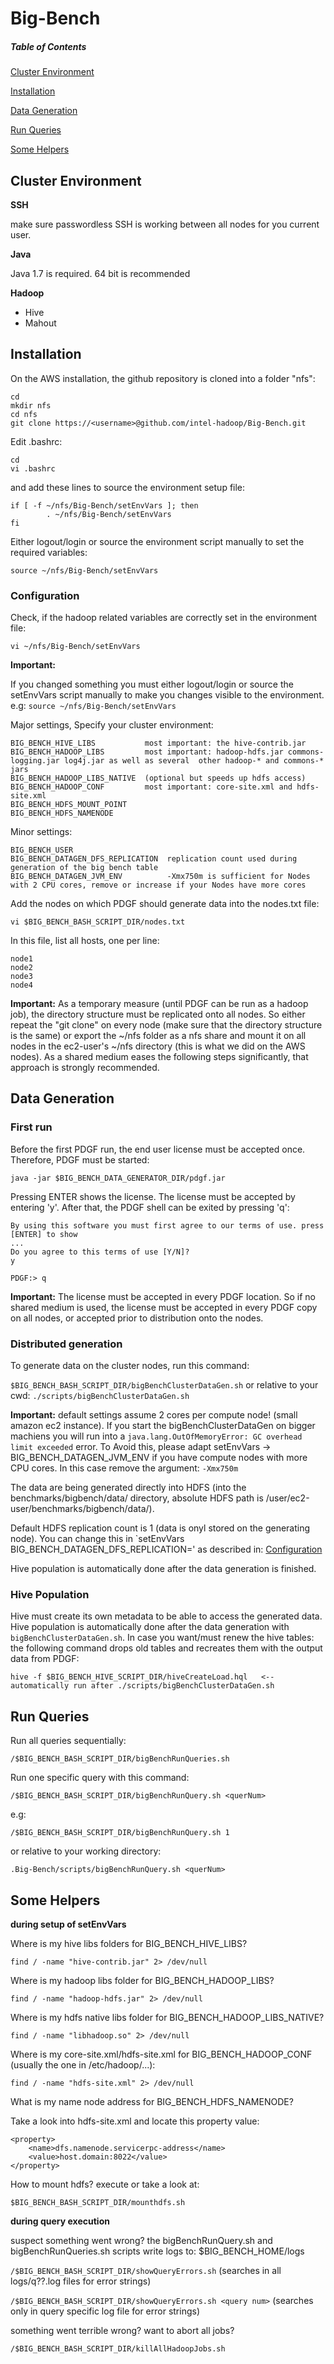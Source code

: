 Big-Bench
=========


##### Table of Contents  
[Cluster Environment](#cluster-environment)  

[Installation](#installation)  

[Data Generation](#data-generation)

[Run Queries](#run-queries)

[Some Helpers](#some-helpers)

## Cluster Environment

**SSH**

make sure passwordless SSH is working between all nodes for you current user.

**Java**

Java 1.7 is required. 64 bit is recommended

**Hadoop**

* Hive
* Mahout


## Installation

On the AWS installation, the github repository is cloned into a folder "nfs":

```
cd
mkdir nfs
cd nfs
git clone https://<username>@github.com/intel-hadoop/Big-Bench.git
```

Edit .bashrc:

```
cd
vi .bashrc
```

and add these lines to source the environment setup file:

```
if [ -f ~/nfs/Big-Bench/setEnvVars ]; then
        . ~/nfs/Big-Bench/setEnvVars
fi
```

Either logout/login or source the environment script manually to set the required variables:

`source ~/nfs/Big-Bench/setEnvVars`

### Configuration

Check, if the hadoop related variables are correctly set in the environment file:

`vi ~/nfs/Big-Bench/setEnvVars`

**Important:**

If you changed something you must either logout/login or source the setEnvVars script manually to make you changes visible to the environment. e.g:
`source ~/nfs/Big-Bench/setEnvVars`


Major settings, Specify your cluster environment:

```
BIG_BENCH_HIVE_LIBS           most important: the hive-contrib.jar
BIG_BENCH_HADOOP_LIBS         most important: hadoop-hdfs.jar commons-logging.jar log4j.jar as well as several  other hadoop-* and commons-* jars
BIG_BENCH_HADOOP_LIBS_NATIVE  (optional but speeds up hdfs access)
BIG_BENCH_HADOOP_CONF         most important: core-site.xml and hdfs-site.xml
BIG_BENCH_HDFS_MOUNT_POINT    
BIG_BENCH_HDFS_NAMENODE
```
Minor settings:
```
BIG_BENCH_USER
BIG_BENCH_DATAGEN_DFS_REPLICATION  replication count used during generation of the big bench table
BIG_BENCH_DATAGEN_JVM_ENV          -Xmx750m is sufficient for Nodes with 2 CPU cores, remove or increase if your Nodes have more cores
```


Add the nodes on which PDGF should generate data into the nodes.txt file:

`vi $BIG_BENCH_BASH_SCRIPT_DIR/nodes.txt`

In this file, list all hosts, one per line:

```
node1
node2
node3
node4
```

**Important:** As a temporary measure (until PDGF can be run as a hadoop job), the directory structure must be replicated onto all nodes. So either repeat the "git clone" on every node (make sure that the directory structure is the same) or export the ~/nfs folder as a nfs share and mount it on all nodes in the ec2-user's ~/nfs directory (this is what we did on the AWS nodes). As a shared medium eases the following steps significantly, that approach is strongly recommended.

## Data Generation
### First run
Before the first PDGF run, the end user license must be accepted once. Therefore, PDGF must be started:

`java -jar $BIG_BENCH_DATA_GENERATOR_DIR/pdgf.jar `

Pressing ENTER shows the license. The license must be accepted by entering 'y'. After that, the PDGF shell can be exited by pressing 'q':

```
By using this software you must first agree to our terms of use. press [ENTER] to show
...
Do you agree to this terms of use [Y/N]?
y

PDGF:> q
```

**Important:** The license must be accepted in every PDGF location. So if no shared medium is used, the license must be accepted in every PDGF copy on all nodes, or accepted prior to distribution onto the nodes.

### Distributed generation
To generate data on the cluster nodes, run this command:

`$BIG_BENCH_BASH_SCRIPT_DIR/bigBenchClusterDataGen.sh`
or relative to your cwd:
`./scripts/bigBenchClusterDataGen.sh`

**Important:** default settings assume 2 cores per compute node! (small amazon ec2 instance). If you start the bigBenchClusterDataGen on bigger machiens you will run into a `java.lang.OutOfMemoryError: GC overhead limit exceeded` error. To Avoid this, please adapt setEnvVars -> BIG_BENCH_DATAGEN_JVM_ENV if you have compute nodes with more CPU cores. In this case remove the argument: `-Xmx750m` 

The data are being generated directly into HDFS (into the benchmarks/bigbench/data/ directory, absolute HDFS path is /user/ec2-user/benchmarks/bigbench/data/).

Default HDFS replication count is 1 (data is onyl stored on the generating node). You can change this in
`setEnvVars BIG_BENCH_DATAGEN_DFS_REPLICATION=<Replication count>' as described in: [Configuration](#Configuration)

Hive population is automatically done after the data generation is finished.

### Hive Population 
Hive must create its own metadata to be able to access the generated data. 
Hive population is automatically done after the data generation with `bigBenchClusterDataGen.sh`.
In case you want/must renew the hive tables: the following command drops old tables and recreates them with the output data from PDGF:

`hive -f $BIG_BENCH_HIVE_SCRIPT_DIR/hiveCreateLoad.hql   <--automatically run after ./scripts/bigBenchClusterDataGen.sh`

## Run Queries
Run all queries sequentially:

`/$BIG_BENCH_BASH_SCRIPT_DIR/bigBenchRunQueries.sh`


Run one specific query with this command:

`/$BIG_BENCH_BASH_SCRIPT_DIR/bigBenchRunQuery.sh <querNum>`

e.g:

`/$BIG_BENCH_BASH_SCRIPT_DIR/bigBenchRunQuery.sh 1`

or relative to your working directory:

`.Big-Bench/scripts/bigBenchRunQuery.sh <querNum>`


## Some Helpers
**during setup of setEnvVars**

Where is my hive libs folders for BIG_BENCH_HIVE_LIBS?

`find / -name "hive-contrib.jar" 2> /dev/null`

Where is my hadoop libs folder for BIG_BENCH_HADOOP_LIBS?

`find / -name "hadoop-hdfs.jar" 2> /dev/null`

Where is my hdfs native libs folder for BIG_BENCH_HADOOP_LIBS_NATIVE?

`find / -name "libhadoop.so" 2> /dev/null`

Where is my core-site.xml/hdfs-site.xml  for BIG_BENCH_HADOOP_CONF (usually the one in /etc/hadoop/...):

`find / -name "hdfs-site.xml" 2> /dev/null`

What is my name node address for BIG_BENCH_HDFS_NAMENODE? 

Take a look into hdfs-site.xml and locate this property value:
``` 
<property>
    <name>dfs.namenode.servicerpc-address</name>
    <value>host.domain:8022</value>
</property>
```

How to mount hdfs? execute or take a look at:

`$BIG_BENCH_BASH_SCRIPT_DIR/mounthdfs.sh`



**during query execution**

suspect something went wrong? the bigBenchRunQuery.sh and bigBenchRunQueries.sh scripts write logs to: $BIG_BENCH_HOME/logs

`/$BIG_BENCH_BASH_SCRIPT_DIR/showQueryErrors.sh`
(searches in all logs/q??.log files for error strings)

`/$BIG_BENCH_BASH_SCRIPT_DIR/showQueryErrors.sh <query num>` 
(searches only in query specific log file for error strings)


something went terrible wrong? want to abort all jobs?

`/$BIG_BENCH_BASH_SCRIPT_DIR/killAllHadoopJobs.sh`





